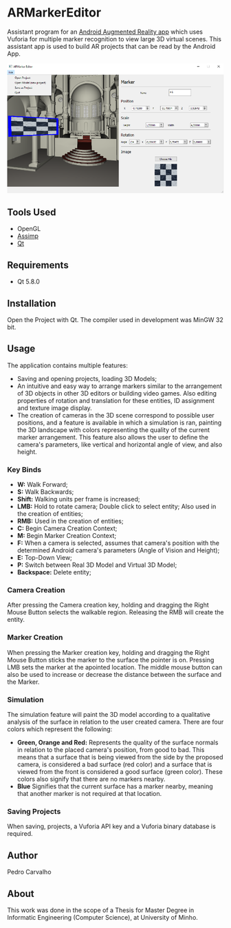 # ARMarkerEditor
Assistant program for an [Android Augmented Reality app](https://github.com/Machinezero/ARMarker) which uses Vuforia for multiple marker recognition to view large 3D virtual scenes. This assistant app is used to build AR projects that can be read by the Android App.

![](pc_ui1.png)


## Tools Used
* OpenGL 
* [Assimp](http://www.assimp.org/)
* [Qt](https://www.qt.io/) 

## Requirements
* Qt 5.8.0

## Installation
Open the Project with Qt. The compiler used in development was MinGW 32 bit.

## Usage

The application contains multiple features:
* Saving and opening projects, loading 3D Models;
* An intuitive and easy way to arrange markers similar to the arrangement of 3D objects in other 3D editors or building video games.  Also editing properties of rotation and translation for these entities, ID assignment and texture image display.
*  The creation of cameras in the 3D scene correspond to possible user positions, and a feature is available in which a simulation is ran, painting the 3D landscape with colors representing the quality of the current marker arrangement. This feature also allows the user to define the camera's parameters, like vertical and horizontal angle of view, and also height. 

### Key Binds
* __W:__ Walk Forward;
* __S:__ Walk Backwards;
* __Shift:__ Walking units per frame is increased;
* __LMB:__ Hold to rotate camera; Double click to select entity; Also used in the creation of entities;
* __RMB:__ Used in the creation of entities;
* __C:__ Begin Camera Creation Context;
* __M:__ Begin Marker Creation Context;
* __F:__ When a camera is selected, assumes that camera's position with the determined Android camera's parameters (Angle of Vision and Height);
* __E:__ Top-Down View;
* __P:__ Switch between Real 3D Model and Virtual 3D Model;
* __Backspace:__ Delete entity;

### Camera Creation

After pressing the Camera creation key, holding and dragging the Right Mouse Button selects the walkable region. Releasing the RMB will create the entity.

### Marker Creation
When pressing the Marker creation key, holding and dragging the Right Mouse Button sticks the marker to the surface the pointer is on. Pressing LMB sets the marker at the apointed location. The middle mouse button can also be used to increase or decrease the distance between the surface and the Marker.

### Simulation
The simulation feature will paint the 3D model according to a qualitative analysis of the surface in relation to the user created camera.  There are four colors which represent the following:
* __Green, Orange and Red:__ Represents the quality of the surface normals in relation to the placed camera's position, from good to bad. This means that a surface that is being viewed from the side by the proposed camera, is considered a bad surface (red color) and a surface that is viewed from the front is considered a good surface (green color). These colors also signify that there are no markers nearby.
* __Blue__ Signifies that the current surface has a marker nearby, meaning that another marker is not required at that location. 

### Saving Projects
When saving, projects, a Vuforia API key and a Vuforia binary database is required.

## Author
Pedro Carvalho

## About
This work was done in the scope of a Thesis for Master Degree in Informatic Engineering (Computer Science), at University of Minho.
